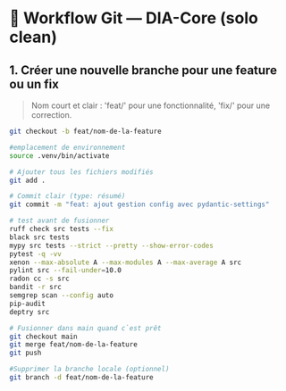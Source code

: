 # 📌 Workflow Git — DIA-Core (solo clean)

## 1. Créer une nouvelle branche pour une feature ou un fix
> Nom court et clair : 'feat/' pour une fonctionnalité, 'fix/' pour une correction.

``` bash
git checkout -b feat/nom-de-la-feature

#emplacement de environnement
source .venv/bin/activate

# Ajouter tous les fichiers modifiés
git add .

# Commit clair (type: résumé)
git commit -m "feat: ajout gestion config avec pydantic-settings"

# test avant de fusionner
ruff check src tests --fix
black src tests
mypy src tests --strict --pretty --show-error-codes
pytest -q -vv
xenon --max-absolute A --max-modules A --max-average A src
pylint src --fail-under=10.0
radon cc -s src
bandit -r src
semgrep scan --config auto
pip-audit
deptry src

# Fusionner dans main quand c`est prêt
git checkout main
git merge feat/nom-de-la-feature
git push

#Supprimer la branche locale (optionnel)
git branch -d feat/nom-de-la-feature
